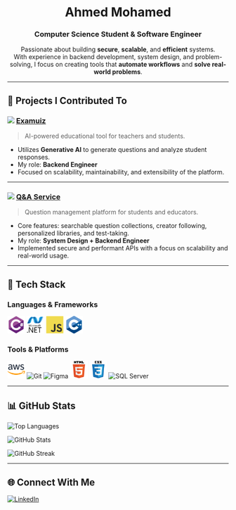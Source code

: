 <h1 align="center">Ahmed Mohamed</h1>
<h3 align="center">Computer Science Student & Software Engineer</h3>

<p align="center">
  Passionate about building <strong>secure</strong>, <strong>scalable</strong>, and <strong>efficient</strong> systems. <br/>
  With experience in backend development, system design, and problem-solving, I focus on creating tools that <strong>automate workflows</strong> and <strong>solve real-world problems</strong>.
</p>

---

## 🚀 Projects I Contributed To

### <img src="https://github.com/user-attachments/assets/4f96b56e-f8fb-4c94-85dc-087c14507eed" width="30"/> [Examuiz](https://github.com/AhmedM204/Examuiz)
> AI-powered educational tool for teachers and students.

- Utilizes **Generative AI** to generate questions and analyze student responses.
- My role: **Backend Engineer**
- Focused on scalability, maintainability, and extensibility of the platform.

---

### <img src="https://github.com/user-attachments/assets/7a26c742-a9f8-4207-b0d8-9f6c67c78c18" width="30"/> [Q&A Service](https://github.com/Momennxd/Q-A-Service)
> Question management platform for students and educators.

- Core features: searchable question collections, creator following, personalized libraries, and test-taking.
- My role: **System Design + Backend Engineer**
- Implemented secure and performant APIs with a focus on scalability and real-world usage.

---

## 🧠 Tech Stack

### Languages & Frameworks

<p>
  <img src="https://raw.githubusercontent.com/devicons/devicon/master/icons/csharp/csharp-original.svg" width="40" title="C#"/>
  <img src="https://raw.githubusercontent.com/devicons/devicon/master/icons/dot-net/dot-net-original-wordmark.svg" width="40" title=".NET"/>
  <img src="https://raw.githubusercontent.com/devicons/devicon/master/icons/javascript/javascript-original.svg" width="40" title="JavaScript"/>
  <img src="https://raw.githubusercontent.com/devicons/devicon/master/icons/cplusplus/cplusplus-original.svg" width="40" title="C++"/>
</p>

### Tools & Platforms

<p>
  <img src="https://raw.githubusercontent.com/devicons/devicon/master/icons/amazonwebservices/amazonwebservices-original-wordmark.svg" width="40" title="AWS"/>
  <img src="https://www.vectorlogo.zone/logos/git-scm/git-scm-icon.svg" width="40" title="Git"/>
  <img src="https://www.vectorlogo.zone/logos/figma/figma-icon.svg" width="40" title="Figma"/>
  <img src="https://raw.githubusercontent.com/devicons/devicon/master/icons/html5/html5-original-wordmark.svg" width="40" title="HTML5"/>
  <img src="https://raw.githubusercontent.com/devicons/devicon/master/icons/css3/css3-original-wordmark.svg" width="40" title="CSS3"/>
  <img src="https://www.svgrepo.com/show/303229/microsoft-sql-server-logo.svg" width="40" title="SQL Server"/>
</p>

---

## 📊 GitHub Stats

<p align="left">
  <img src="https://github-readme-stats.vercel.app/api/top-langs?username=AhmedM204&show_icons=true&locale=en&layout=compact" alt="Top Languages"/>
</p>

<p align="left">
  <img src="https://github-readme-stats.vercel.app/api?username=AhmedM204&show_icons=true&locale=en" alt="GitHub Stats"/>
</p>

<p align="left">
  <img src="https://github-readme-streak-stats.herokuapp.com/?user=AhmedM204" alt="GitHub Streak"/>
</p>

---

## 🌐 Connect With Me

<p align="left">
  <a href="https://linkedin.com/in/AhmedM204" target="_blank">
    <img src="https://raw.githubusercontent.com/rahuldkjain/github-profile-readme-generator/master/src/images/icons/Social/linked-in-alt.svg" alt="LinkedIn" height="30" width="40" />
  </a>
</p>
